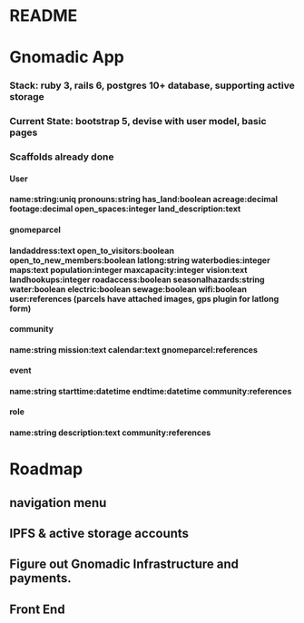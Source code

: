 # README

# Gnomadic App

### Stack: ruby 3, rails 6, postgres 10+ database, supporting active storage 
### Current State: bootstrap 5, devise with user model, basic pages

### Scaffolds already done

#### User 
#### name:string:uniq pronouns:string has_land:boolean acreage:decimal footage:decimal open_spaces:integer land_description:text  
#### gnomeparcel
#### landaddress:text open_to_visitors:boolean open_to_new_members:boolean latlong:string waterbodies:integer maps:text population:integer maxcapacity:integer vision:text landhookups:integer roadaccess:boolean seasonalhazards:string water:boolean electric:boolean sewage:boolean wifi:boolean user:references (parcels have attached images, gps plugin for latlong form)
#### community 
#### name:string mission:text calendar:text gnomeparcel:references 
#### event
#### name:string starttime:datetime endtime:datetime community:references
#### role 
#### name:string description:text community:references

# Roadmap
## navigation menu
## IPFS & active storage accounts
## Figure out Gnomadic Infrastructure and payments.
## Front End
